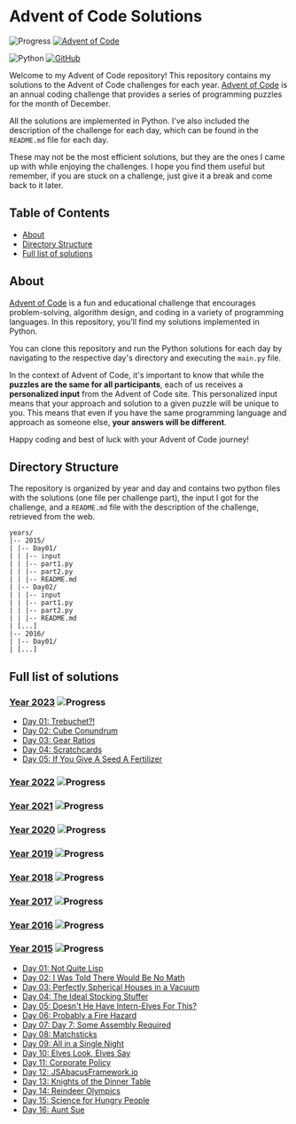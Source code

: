 # Advent of Code Solutions

![Progress](https://img.shields.io/badge/Progress-8.88%25-red)
[![Advent of Code](https://img.shields.io/badge/Advent%20of%20Code-web-E60000)](https://adventofcode.com/)

![Python](https://img.shields.io/badge/Language-Python-blue)
[![GitHub](https://img.shields.io/badge/GitHub-%40Alburrito-blue?logo=github)](https://github.com/Alburrito)


Welcome to my Advent of Code repository! This repository contains my solutions to the Advent of Code challenges for each year. [Advent of Code](https://adventofcode.com/) is an annual coding challenge that provides a series of programming puzzles for the month of December.

All the solutions are implemented in Python. I've also included the description of the challenge for each day, which can be found in the `README.md` file for each day.

These may not be the most efficient solutions, but they are the ones I came up with while enjoying the challenges. I hope you find them useful but remember, if you are stuck on a challenge, just give it a break and come back to it later.

## Table of Contents

- [About](#about)
- [Directory Structure](#directory-structure)
- [Full list of solutions](#full-list-of-solutions)

## About

[Advent of Code](https://adventofcode.com/) is a fun and educational challenge that encourages problem-solving, algorithm design, and coding in a variety of programming languages. In this repository, you'll find my solutions implemented in Python.

You can clone this repository and run the Python solutions for each day by navigating to the respective day's directory and executing the `main.py` file.

In the context of Advent of Code, it's important to know that while the <b>puzzles are the same for all participants</b>, each of us receives a <b>personalized input</b> from the Advent of Code site. This personalized input means that your approach and solution to a given puzzle will be unique to you. This means that even if you have the same programming language and approach as someone else, <b>your answers will be different</b>.

Happy coding and best of luck with your Advent of Code journey!

## Directory Structure

The repository is organized by year and day and contains two python files with the solutions (one file per challenge part), the input I got for the challenge, and a `README.md` file with the description of the challenge, retrieved from the web.

```
years/
|-- 2015/
| |-- Day01/
| | |-- input
| | |-- part1.py
| | |-- part2.py
| | |-- README.md
| |-- Day02/
| | |-- input
| | |-- part1.py
| | |-- part2.py
| | |-- README.md
| [...]
|-- 2016/
| |-- Day01/
| [...]
```

## Full list of solutions

### [Year 2023](./years/2023/) ![Progress](https://img.shields.io/badge/Progress-16.00%25-red)

- [Day 01: Trebuchet?!](./years/2023/Day01/)
- [Day 02: Cube Conundrum](./years/2023/Day02/)
- [Day 03: Gear Ratios](./years/2023/Day03/)
- [Day 04: Scratchcards](./years/2023/Day04/)
- [Day 05: If You Give A Seed A Fertilizer](./years/2023/Day05/)

### [Year 2022](./years/2022/) ![Progress](https://img.shields.io/badge/Progress-0.00%25-red)

### [Year 2021](./years/2021/) ![Progress](https://img.shields.io/badge/Progress-0.00%25-red)

### [Year 2020](./years/2020/) ![Progress](https://img.shields.io/badge/Progress-0.00%25-red)

### [Year 2019](./years/2019/) ![Progress](https://img.shields.io/badge/Progress-0.00%25-red)

### [Year 2018](./years/2018/) ![Progress](https://img.shields.io/badge/Progress-0.00%25-red)

### [Year 2017](./years/2017/) ![Progress](https://img.shields.io/badge/Progress-0.00%25-red)

### [Year 2016](./years/2016/) ![Progress](https://img.shields.io/badge/Progress-0.00%25-red)

### [Year 2015](./years/2015/) ![Progress](https://img.shields.io/badge/Progress-64.00%25-yellow)

- [Day 01: Not Quite Lisp](./years/2015/Day01/)
- [Day 02: I Was Told There Would Be No Math](./years/2015/Day02/)
- [Day 03: Perfectly Spherical Houses in a Vacuum](./years/2015/Day03/)
- [Day 04: The Ideal Stocking Stuffer](./years/2015/Day04/)
- [Day 05: Doesn't He Have Intern-Elves For This?](./years/2015/Day05/)
- [Day 06: Probably a Fire Hazard](./years/2015/Day06/)
- [Day 07: Day 7: Some Assembly Required](./years/2015/Day07/)
- [Day 08: Matchsticks](./years/2015/Day08/)
- [Day 09: All in a Single Night](./years/2015/Day09/)
- [Day 10: Elves Look, Elves Say](./years/2015/Day10/)
- [Day 11: Corporate Policy](./years/2015/Day11/)
- [Day 12: JSAbacusFramework.io](./years/2015/Day12/)
- [Day 13: Knights of the Dinner Table](./years/2015/Day13/)
- [Day 14: Reindeer Olympics](./years/2015/Day14/)
- [Day 15: Science for Hungry People](./years/2015/Day15/)
- [Day 16: Aunt Sue](./years/2015/Day16/)
